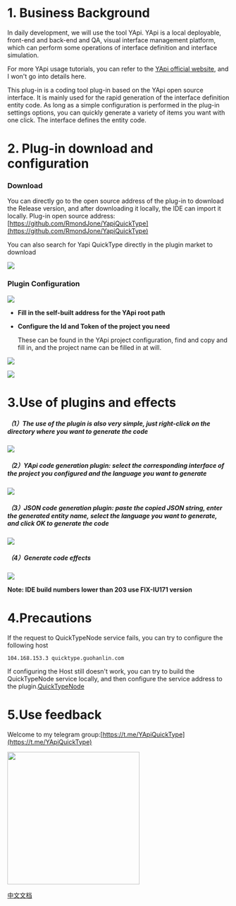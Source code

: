 # 1. Business Background

In daily development, we will use the tool YApi. YApi is a local deployable, front-end and back-end and QA, visual interface management platform, which can perform some operations of interface definition and interface simulation.

For more YApi usage tutorials, you can refer to the [YApi official website](https://github.com/YMFE/yapi), and I won't go into details here.

This plug-in is a coding tool plug-in based on the YApi open source interface. It is mainly used for the rapid generation of the interface definition entity code. As long as a simple configuration is performed in the plug-in settings options, you can quickly generate a variety of items you want with one click. The interface defines the entity code.

# 2. Plug-in download and configuration

### Download

You can directly go to the open source address of the plug-in to download the Release version, and after downloading it locally, the IDE can import it locally. Plug-in open source address: [https://github.com/RmondJone/YapiQuickType](https://github.com/RmondJone/YapiQuickType)

You can also search for Yapi QuickType directly in the plugin market to download

![](http://www.guohanlin.com/images/quicktype_anzhuang.png)

### Plugin Configuration

![](http://www.guohanlin.com/images/quicktype_setting.png)

* **Fill in the self-built address for the YApi root path**
* **Configure the Id and Token of the project you need**
  
  These can be found in the YApi project configuration, find and copy and fill in, and the project name can be filled in at will.
  
![](http://www.guohanlin.com/images/yapi_id.jpg)

![](http://www.guohanlin.com/images/yapi_token.jpg)

# 3.Use of plugins and effects

##### （1）The use of the plugin is also very simple, just right-click on the directory where you want to generate the code

![](https://plugins.jetbrains.com/files/18847/screenshot_d83ff2d1-1ffa-4b68-a7c0-40487fa583c4)

##### （2）YApi code generation plugin: select the corresponding interface of the project you configured and the language you want to generate

![](https://plugins.jetbrains.com/files/18847/screenshot_66f98b03-5374-4e4e-ba38-742656c057ee)

##### （3）JSON code generation plugin: paste the copied JSON string, enter the generated entity name, select the language you want to generate, and click OK to generate the code

![](https://plugins.jetbrains.com/files/18847/screenshot_e8ff159d-deaa-4354-a526-5874c80fd76b)

##### （4）Generate code effects

![](https://plugins.jetbrains.com/files/18847/screenshot_db0c3a01-6dda-480d-8ede-27bb11dc0d30)

**Note: IDE build numbers lower than 203 use FIX-IU171 version**

# 4.Precautions
If the request to QuickTypeNode service fails, you can try to configure the following host

```
104.168.153.3 quicktype.guohanlin.com
```

If configuring the Host still doesn't work, you can try to build the QuickTypeNode service locally, and then configure the service address to the plugin.[QuickTypeNode](https://github.com/RmondJone/QuickTypeNode)

# 5.Use feedback

Welcome to my telegram group:[https://t.me/YApiQuickType](https://t.me/YApiQuickType)

<img src="http://www.guohanlin.com/images/quicktype_tg_group.jpg" width="300"/>

[中文文档](./README_CN.md)